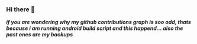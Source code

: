 ### Hi there 👋

***if you are wondering why my github contributions graph is soo odd, thats because i am running android build script and this happend... also the past ones are my backups***

